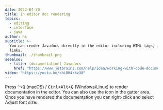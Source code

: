 ```yaml
---
date: 2022-04-20
title: In editor doc rendering
topics:
  - editing
  - interface
  - java
author: hs
subtitle: >-
  You can render Javadocs directly in the editor including HTML tags, images and
  links.
thumbnail: ./thumbnail.png
seealso:
  - title: (documentation) Javadocs
    href: "https://www.jetbrains.com/help/idea/working-with-code-documentation.html"
video: "https://youtu.be/khiBH4rkz38"
---
```


Press <kbd>⌃⌥Q</kbd> (macOS) / <kbd>Ctrl+Alt+Q</kbd> (Windows/Linux) to render documentation in the editor. You can also use the icon in the gutter area. Once you have rendered the documentation you can right-click and select Adjust font size:
